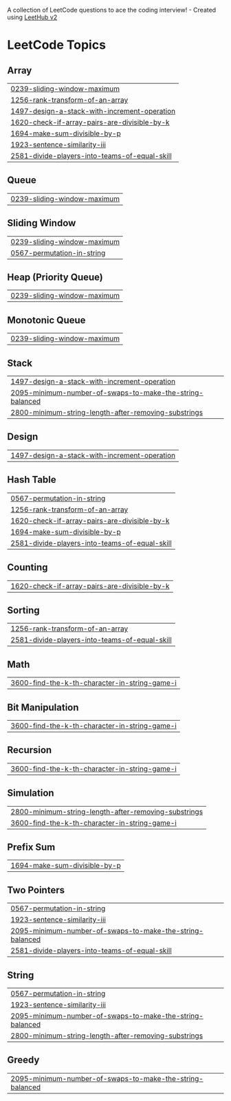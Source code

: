 A collection of LeetCode questions to ace the coding interview! - Created using [LeetHub v2](https://github.com/arunbhardwaj/LeetHub-2.0)
<!---LeetCode Topics Start-->
# LeetCode Topics
## Array
|  |
| ------- |
| [0239-sliding-window-maximum](https://github.com/rashmantri/LeetCode-Solutions/tree/master/0239-sliding-window-maximum) |
| [1256-rank-transform-of-an-array](https://github.com/rashmantri/LeetCode-Solutions/tree/master/1256-rank-transform-of-an-array) |
| [1497-design-a-stack-with-increment-operation](https://github.com/rashmantri/LeetCode-Solutions/tree/master/1497-design-a-stack-with-increment-operation) |
| [1620-check-if-array-pairs-are-divisible-by-k](https://github.com/rashmantri/LeetCode-Solutions/tree/master/1620-check-if-array-pairs-are-divisible-by-k) |
| [1694-make-sum-divisible-by-p](https://github.com/rashmantri/LeetCode-Solutions/tree/master/1694-make-sum-divisible-by-p) |
| [1923-sentence-similarity-iii](https://github.com/rashmantri/LeetCode-Solutions/tree/master/1923-sentence-similarity-iii) |
| [2581-divide-players-into-teams-of-equal-skill](https://github.com/rashmantri/LeetCode-Solutions/tree/master/2581-divide-players-into-teams-of-equal-skill) |
## Queue
|  |
| ------- |
| [0239-sliding-window-maximum](https://github.com/rashmantri/LeetCode-Solutions/tree/master/0239-sliding-window-maximum) |
## Sliding Window
|  |
| ------- |
| [0239-sliding-window-maximum](https://github.com/rashmantri/LeetCode-Solutions/tree/master/0239-sliding-window-maximum) |
| [0567-permutation-in-string](https://github.com/rashmantri/LeetCode-Solutions/tree/master/0567-permutation-in-string) |
## Heap (Priority Queue)
|  |
| ------- |
| [0239-sliding-window-maximum](https://github.com/rashmantri/LeetCode-Solutions/tree/master/0239-sliding-window-maximum) |
## Monotonic Queue
|  |
| ------- |
| [0239-sliding-window-maximum](https://github.com/rashmantri/LeetCode-Solutions/tree/master/0239-sliding-window-maximum) |
## Stack
|  |
| ------- |
| [1497-design-a-stack-with-increment-operation](https://github.com/rashmantri/LeetCode-Solutions/tree/master/1497-design-a-stack-with-increment-operation) |
| [2095-minimum-number-of-swaps-to-make-the-string-balanced](https://github.com/rashmantri/LeetCode-Solutions/tree/master/2095-minimum-number-of-swaps-to-make-the-string-balanced) |
| [2800-minimum-string-length-after-removing-substrings](https://github.com/rashmantri/LeetCode-Solutions/tree/master/2800-minimum-string-length-after-removing-substrings) |
## Design
|  |
| ------- |
| [1497-design-a-stack-with-increment-operation](https://github.com/rashmantri/LeetCode-Solutions/tree/master/1497-design-a-stack-with-increment-operation) |
## Hash Table
|  |
| ------- |
| [0567-permutation-in-string](https://github.com/rashmantri/LeetCode-Solutions/tree/master/0567-permutation-in-string) |
| [1256-rank-transform-of-an-array](https://github.com/rashmantri/LeetCode-Solutions/tree/master/1256-rank-transform-of-an-array) |
| [1620-check-if-array-pairs-are-divisible-by-k](https://github.com/rashmantri/LeetCode-Solutions/tree/master/1620-check-if-array-pairs-are-divisible-by-k) |
| [1694-make-sum-divisible-by-p](https://github.com/rashmantri/LeetCode-Solutions/tree/master/1694-make-sum-divisible-by-p) |
| [2581-divide-players-into-teams-of-equal-skill](https://github.com/rashmantri/LeetCode-Solutions/tree/master/2581-divide-players-into-teams-of-equal-skill) |
## Counting
|  |
| ------- |
| [1620-check-if-array-pairs-are-divisible-by-k](https://github.com/rashmantri/LeetCode-Solutions/tree/master/1620-check-if-array-pairs-are-divisible-by-k) |
## Sorting
|  |
| ------- |
| [1256-rank-transform-of-an-array](https://github.com/rashmantri/LeetCode-Solutions/tree/master/1256-rank-transform-of-an-array) |
| [2581-divide-players-into-teams-of-equal-skill](https://github.com/rashmantri/LeetCode-Solutions/tree/master/2581-divide-players-into-teams-of-equal-skill) |
## Math
|  |
| ------- |
| [3600-find-the-k-th-character-in-string-game-i](https://github.com/rashmantri/LeetCode-Solutions/tree/master/3600-find-the-k-th-character-in-string-game-i) |
## Bit Manipulation
|  |
| ------- |
| [3600-find-the-k-th-character-in-string-game-i](https://github.com/rashmantri/LeetCode-Solutions/tree/master/3600-find-the-k-th-character-in-string-game-i) |
## Recursion
|  |
| ------- |
| [3600-find-the-k-th-character-in-string-game-i](https://github.com/rashmantri/LeetCode-Solutions/tree/master/3600-find-the-k-th-character-in-string-game-i) |
## Simulation
|  |
| ------- |
| [2800-minimum-string-length-after-removing-substrings](https://github.com/rashmantri/LeetCode-Solutions/tree/master/2800-minimum-string-length-after-removing-substrings) |
| [3600-find-the-k-th-character-in-string-game-i](https://github.com/rashmantri/LeetCode-Solutions/tree/master/3600-find-the-k-th-character-in-string-game-i) |
## Prefix Sum
|  |
| ------- |
| [1694-make-sum-divisible-by-p](https://github.com/rashmantri/LeetCode-Solutions/tree/master/1694-make-sum-divisible-by-p) |
## Two Pointers
|  |
| ------- |
| [0567-permutation-in-string](https://github.com/rashmantri/LeetCode-Solutions/tree/master/0567-permutation-in-string) |
| [1923-sentence-similarity-iii](https://github.com/rashmantri/LeetCode-Solutions/tree/master/1923-sentence-similarity-iii) |
| [2095-minimum-number-of-swaps-to-make-the-string-balanced](https://github.com/rashmantri/LeetCode-Solutions/tree/master/2095-minimum-number-of-swaps-to-make-the-string-balanced) |
| [2581-divide-players-into-teams-of-equal-skill](https://github.com/rashmantri/LeetCode-Solutions/tree/master/2581-divide-players-into-teams-of-equal-skill) |
## String
|  |
| ------- |
| [0567-permutation-in-string](https://github.com/rashmantri/LeetCode-Solutions/tree/master/0567-permutation-in-string) |
| [1923-sentence-similarity-iii](https://github.com/rashmantri/LeetCode-Solutions/tree/master/1923-sentence-similarity-iii) |
| [2095-minimum-number-of-swaps-to-make-the-string-balanced](https://github.com/rashmantri/LeetCode-Solutions/tree/master/2095-minimum-number-of-swaps-to-make-the-string-balanced) |
| [2800-minimum-string-length-after-removing-substrings](https://github.com/rashmantri/LeetCode-Solutions/tree/master/2800-minimum-string-length-after-removing-substrings) |
## Greedy
|  |
| ------- |
| [2095-minimum-number-of-swaps-to-make-the-string-balanced](https://github.com/rashmantri/LeetCode-Solutions/tree/master/2095-minimum-number-of-swaps-to-make-the-string-balanced) |
<!---LeetCode Topics End-->